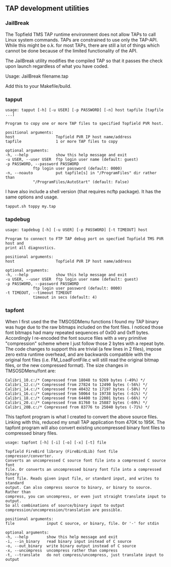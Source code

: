 ## TAP development utilities

### JailBreak

The Topfield TMS TAP runtime environment does not allow TAPs to call
Linux system commands. TAPs are constrained to use only the TAP-API.
While this might be o.k. for most TAPs, there are still a lot of things
which cannot be done because of the limited functionality of the API.

The JailBreak utility modifies the compiled TAP so that it passes the
check upon launch regardless of what you have coded.

Usage: JailBreak filename.tap

Add this to your Makefile/build.


### tapput

    usage: tapput [-h] [-u USER] [-p PASSWORD] [-n] host tapfile [tapfile ...]

    Program to copy one or more TAP files to specified Topfield PVR host.

    positional arguments:
    host                  Topfield PVR IP host name/address
    tapfile               1 or more TAP files to copy

    optional arguments:
    -h, --help            show this help message and exit
    -u USER, --user USER  ftp login user name (default: guest)
    -p PASSWORD, --password PASSWORD
			    ftp login user password (default: 0000)
    -n, --noauto          put tapfile[s] in "/ProgramFiles" dir rather than
			    "/ProgramFiles/AutoStart" (default: False)

I have also include a shell version (that requires ncftp package).
It has the same options and usage.

    tapput.sh toppy my.tap

### tapdebug

    usage: tapdebug [-h] [-u USER] [-p PASSWORD] [-t TIMEOUT] host

    Program to connect to FTP TAP debug port on specfied Topfield TMS PVR host and
    print all diagnostics.

    positional arguments:
    host                  Topfield PVR IP host name/address

    optional arguments:
    -h, --help            show this help message and exit
    -u USER, --user USER  ftp login user name (default: guest)
    -p PASSWORD, --password PASSWORD
			    ftp login user password (default: 0000)
    -t TIMEOUT, --timeout TIMEOUT
			    timeout in secs (default: 4)

### tapfont

When I first used the the TMSOSDMenu functions I found my TAP binary was
huge due to the raw bitmaps included on the font files. I noticed those
font bitmaps had many repeated sequences of 0x00 and 0xff bytes.
Accordingly I re-encoded the font source files with a very primitive
"compression" scheme where I just follow those 2 bytes with a repeat
byte. The code changes to support this are trivial (a few lines in 2
files), impose zero extra runtime overhead, and are backwards compatible
with the original font files (i.e. FM_LoadFontFile.c will still read the
original bitmap files, or the new compressed format). The size changes
in TMSOSDMenu/font are:

    Calibri_10.c:/* Compressed from 18048 to 9269 bytes (-49%) */
    Calibri_12.c:/* Compressed from 27824 to 12490 bytes (-56%) */
    Calibri_14.c:/* Compressed from 40432 to 17197 bytes (-58%) */
    Calibri_16.c:/* Compressed from 50064 to 19738 bytes (-61%) */
    Calibri_18.c:/* Compressed from 64400 to 22001 bytes (-66%) */
    Calibri_20.c:/* Compressed from 81760 to 25887 bytes (-69%) */
    Calibri_20B.c:/* Compressed from 83776 to 25040 bytes (-71%) */

This tapfont program is what I created to convert the above source files.
Linking with this, reduced my small TAP application from 470K to 195K.
The tapfont program will also convert existing uncompressed binary font
files to compressed binary files.

    usage: tapfont [-h] [-i] [-o] [-x] [-t] file

    Topfield FireBird library (FireBirdLib) font file compressor/converter.
    Converts an uncompressed C source font file into a compressed C source font
    file. Or converts an uncompressed binary font file into a compressed binary
    font file. Reads given input file, or standard input, and writes to standard
    output. Can also compress source to binary, or binary to source. Rather than
    compress, you can uncompress, or even just straight translate input to output.
    So all combinations of source/binary input to output
    compression/uncompression/translation are possible.

    positional arguments:
    file              input C source, or binary, file. Or '-' for stdin

    optional arguments:
    -h, --help        show this help message and exit
    -i, --in_binary   read binary input instead of C source
    -o, --out_binary  write binary output instead of C source
    -x, --uncompress  uncompress rather than compress
    -t, --translate   do not compress/uncompress, just translate input to output
